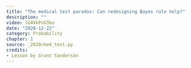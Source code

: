 ```yaml
---
title: "The medical test paradox: Can redesigning Bayes rule help?"
description: ""
video: lG4VkPoG3ko
date: "2020-12-22"
category: Probability
chapter: 1
source: _2020/med_test.py
credits:
- Lesson by Grant Sanderson
---
```

